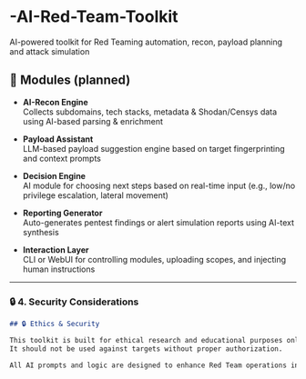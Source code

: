 # -AI-Red-Team-Toolkit
AI-powered toolkit for Red Teaming automation, recon, payload planning and attack simulation

## 🧩 Modules (planned)

- **AI-Recon Engine**  
  Collects subdomains, tech stacks, metadata & Shodan/Censys data using AI-based parsing & enrichment

- **Payload Assistant**  
  LLM-based payload suggestion engine based on target fingerprinting and context prompts

- **Decision Engine**  
  AI module for choosing next steps based on real-time input (e.g., low/no privilege escalation, lateral movement)

- **Reporting Generator**  
  Auto-generates pentest findings or alert simulation reports using AI-text synthesis

- **Interaction Layer**  
  CLI or WebUI for controlling modules, uploading scopes, and injecting human instructions


---

### 🔒 4. **Security Considerations**

```markdown
## 🔒 Ethics & Security

This toolkit is built for ethical research and educational purposes only.  
It should not be used against targets without proper authorization.

All AI prompts and logic are designed to enhance Red Team operations in **legally approved contexts**.
